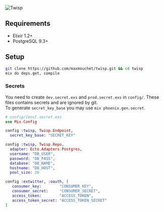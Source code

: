 ![Twisp](http://i.imgbox.com/52TO2ziT.png)

## Requirements

- Elixir 1.2+
- PostgreSQL 9.3+

## Setup

```bash
git clone https://github.com/maxmouchet/twisp.git && cd twisp
mix do deps.get, compile
```

### Secrets

You need to create `dev.secret.exs` and `prod.secret.exs` in `config/`. These files contains secrets and are ignored by git.  
To generate `secret_key_base` you may use `mix phoenix.gen.secret`.

```elixir
# config/{env}.secret.exs
use Mix.Config

config :twisp, Twisp.Endpoint,
  secret_key_base: "SECRET_KEY"

config :twisp, Twisp.Repo,
  adapter: Ecto.Adapters.Postgres,
  username: "DB_USER",
  password: "DB_PASS",
  database: "DB_NAME",
  hostname: "DB_HOST",
  pool_size: 20

config :extwitter, :oauth, [
   consumer_key:        "CONSUMER_KEY",
   consumer_secret:     "CONSUMER_SECRET",
   access_token:        "ACCESS_TOKEN",
   access_token_secret: "ACCESS_TOKEN_SECRET"
]
```
